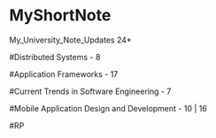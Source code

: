 ﻿# MyShortNote 
 My_University_Note_Updates 24*

#Distributed Systems - 8

#Application Frameworks - 17

#Current Trends in Software Engineering - 7

#Mobile Application Design and Development - 10 | 16

#RP
